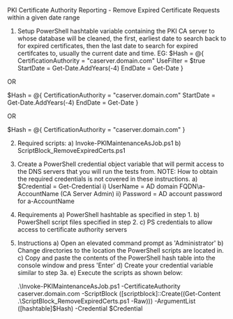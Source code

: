 PKI Certificate Authority Reporting - Remove Expired Certificate Requests within a given date range1) Setup PowerShell hashtable variable containing the PKI CA server to whose database will be cleaned, the first, earliest date to search back to for expired certificates, then the last date to search for expired certifcates to, usually the current date and time.EG:$Hash = @{	CertificationAuthority = "caserver.domain.com"	UseFilter = $true	StartDate = Get-Date.AddYears(-4)	EndDate = Get-Date}OR$Hash = @{	CertificationAuthority = "caserver.domain.com"	StartDate = Get-Date.AddYears(-4)	EndDate = Get-Date}OR$Hash = @{	CertificationAuthority = "caserver.domain.com"}2) Required scripts:	a) Invoke-PKIMaintenanceAsJob.ps1	b) ScriptBlock_RemoveExpiredCerts.ps13) Create a PowerShell credential object variable that will permit access to the DNS servers that you will run the tests from.	NOTE: How to obtain the required credentials is not covered in these instructions.	a) $Credential = Get-Credential		i) UserName = AD domain FQDN\a-AccountName (CA Server Admin)		ii) Password = AD account password for a-AccountName4) Requirements	a) PowerShell hashtable as specified in step 1.	b) PowerShell script files specified in step 2.	c) PS credentials to allow access to certificate authority servers5) Instructions	a) Open an elevated command prompt as 'Administrator'	b) Change directories to the location the PowerShell scripts are located in.	c) Copy and paste the contents of the PowerShell hash table into the console window and press 'Enter'	d) Create your credential variable similar to step 3a.	e) Execute the scripts as shown below:		 .\Invoke-PKIMaintenanceAsJob.ps1 -CertificateAuthority caserver.domain.com -ScriptBlock ([scriptblock]::Create((Get-Content .\ScriptBlock_RemoveExpiredCerts.ps1 -Raw))) -ArgumentList ([hashtable]$Hash) -Credential $Credential